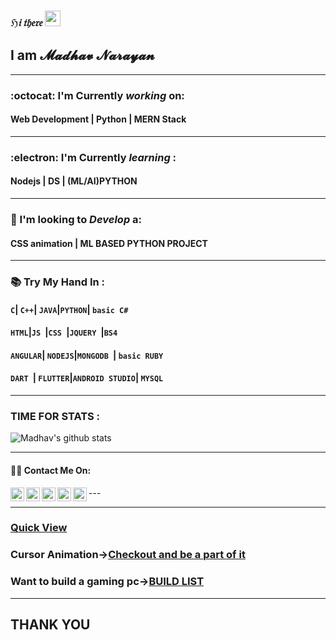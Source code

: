 ### _ℌ𝔦 𝔱𝔥𝔢𝔯𝔢_ <img src="https://media.giphy.com/media/hvRJCLFzcasrR4ia7z/giphy.gif" width="25px">
## I am __𝓜𝓪𝓭𝓱𝓪𝓿 𝓝𝓪𝓻𝓪𝔂𝓪𝓷__
---
###  :octocat: I'm Currently _working_ on:
#### __Web Development | Python  | MERN Stack__
---
###  :electron: I'm Currently _learning_ :
#### __Nodejs | DS | (ML/AI)PYTHON__
---
### 🤔  I'm looking to _Develop_ a:
#### __CSS animation |  ML BASED PYTHON PROJECT__
---
### 📚	Try My Hand In :

#### ``` C ```| ```C++```| ```JAVA```|```PYTHON```| ```basic C#```
#### ```HTML```|```JS ```|```CSS ```|```JQUERY ```|``` BS4 ```
####  ```ANGULAR```|  ```NODEJS```|```MONGODB ```|  ```basic RUBY ```
####  ```DART ```|  ```FLUTTER```|``` ANDROID STUDIO ```|  ```MYSQL ```

---
### TIME FOR STATS :

![Madhav's github stats](https://github-readme-stats.vercel.app/api?username=Madhav2108&show_icons=true&theme=dark)


---
#### :man_technologist: Contact Me On:

<a href="https://sourcerer.io/madhav2108/">
  <img align="left" alt="Sparsh's Sourcerer" width="22px" src="https://cdn.jsdelivr.net/npm/simple-icons@v3/icons/sahibinden.svg" />
</a>
<a href="www.instagram.com/madhav_narayan21/">
  <img align="left" alt="Sparsh's Instagram" width="22px" src="https://cdn.jsdelivr.net/npm/simple-icons@v3/icons/instagram.svg" />
</a>
<a href="https://discord.gg/H2so4Maddy#5677">
  <img align="left" alt="Sparsh's Discord" width="22px" src="https://cdn.jsdelivr.net/npm/simple-icons@v3/icons/discord.svg" />
</a>
<a href="https://twitter.com/madhav_2108">
  <img align="left" alt="Sparsh Garg | Twitter" width="22px" src="https://cdn.jsdelivr.net/npm/simple-icons@v3/icons/twitter.svg" />
</a>
<a href="https://www.linkedin.com/in/madhav-narayan-khullar-2290641b2/">
  <img align="left" alt="Sparsh's LinkdeIN" width="22px" src="https://cdn.jsdelivr.net/npm/simple-icons@v3/icons/linkedin.svg" />
 </a>
---
 
---
### [Quick View](https://madhav2108.github.io/Project-Slider/)
### Cursor Animation->[Checkout and be a part of it](https://github.com/Madhav2108/Cursor-Animation)
### Want to build a gaming pc->[BUILD LIST](https://github.com/Madhav2108/GAMING-PC)
---

## __THANK YOU__  

